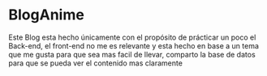 # BlogAnime

Este Blog esta hecho únicamente con el propósito de prácticar un poco el Back-end, 
el front-end no me es relevante y esta hecho en base a un tema que me gusta para
que sea mas facil de llevar, comparto la base de datos para que se pueda ver el 
contenido mas claramente
